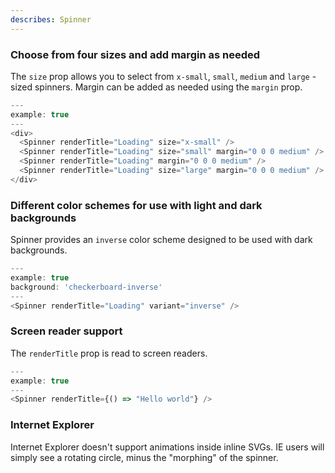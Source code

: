 ```yaml
---
describes: Spinner
---
```


### Choose from four sizes and add margin as needed

The `size` prop allows you to select from `x-small`, `small`, `medium` and `large`
-sized spinners. Margin can be added as needed using the `margin` prop.

```js
---
example: true
---
<div>
  <Spinner renderTitle="Loading" size="x-small" />
  <Spinner renderTitle="Loading" size="small" margin="0 0 0 medium" />
  <Spinner renderTitle="Loading" margin="0 0 0 medium" />
  <Spinner renderTitle="Loading" size="large" margin="0 0 0 medium" />
</div>
```

### Different color schemes for use with light and dark backgrounds

Spinner provides an `inverse` color scheme designed to be used with
dark backgrounds.

```js
---
example: true
background: 'checkerboard-inverse'
---
<Spinner renderTitle="Loading" variant="inverse" />
```

### Screen reader support

The `renderTitle` prop is read to screen readers.

```js
---
example: true
---
<Spinner renderTitle={() => "Hello world"} />
```

### Internet Explorer

Internet Explorer doesn't support animations inside inline SVGs.
IE users will simply see a rotating circle, minus the "morphing" of the spinner.

